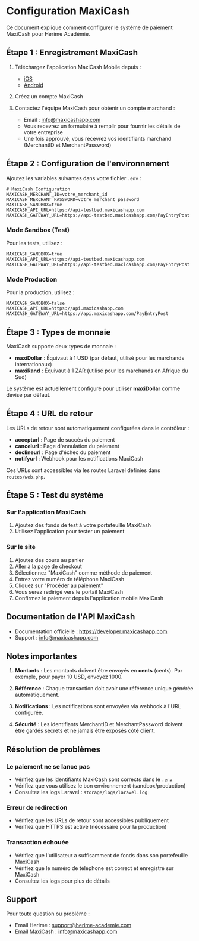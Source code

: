 # Configuration MaxiCash

Ce document explique comment configurer le système de paiement MaxiCash pour Herime Académie.

## Étape 1 : Enregistrement MaxiCash

1. Téléchargez l'application MaxiCash Mobile depuis :
   - [iOS](https://itunes.apple.com/us/app/maxicash-app/id1061618380?mt=8)
   - [Android](https://play.google.com/store/apps/details?id=com.pluritone.maxicash)

2. Créez un compte MaxiCash

3. Contactez l'équipe MaxiCash pour obtenir un compte marchand :
   - Email : info@maxicashapp.com
   - Vous recevrez un formulaire à remplir pour fournir les détails de votre entreprise
   - Une fois approuvé, vous recevrez vos identifiants marchand (MerchantID et MerchantPassword)

## Étape 2 : Configuration de l'environnement

Ajoutez les variables suivantes dans votre fichier `.env` :

```env
# MaxiCash Configuration
MAXICASH_MERCHANT_ID=votre_merchant_id
MAXICASH_MERCHANT_PASSWORD=votre_merchant_password
MAXICASH_SANDBOX=true
MAXICASH_API_URL=https://api-testbed.maxicashapp.com
MAXICASH_GATEWAY_URL=https://api-testbed.maxicashapp.com/PayEntryPost
```

### Mode Sandbox (Test)

Pour les tests, utilisez :
```env
MAXICASH_SANDBOX=true
MAXICASH_API_URL=https://api-testbed.maxicashapp.com
MAXICASH_GATEWAY_URL=https://api-testbed.maxicashapp.com/PayEntryPost
```

### Mode Production

Pour la production, utilisez :
```env
MAXICASH_SANDBOX=false
MAXICASH_API_URL=https://api.maxicashapp.com
MAXICASH_GATEWAY_URL=https://api.maxicashapp.com/PayEntryPost
```

## Étape 3 : Types de monnaie

MaxiCash supporte deux types de monnaie :

- **maxiDollar** : Équivaut à 1 USD (par défaut, utilisé pour les marchands internationaux)
- **maxiRand** : Équivaut à 1 ZAR (utilisé pour les marchands en Afrique du Sud)

Le système est actuellement configuré pour utiliser **maxiDollar** comme devise par défaut.

## Étape 4 : URL de retour

Les URLs de retour sont automatiquement configurées dans le contrôleur :

- **accepturl** : Page de succès du paiement
- **cancelurl** : Page d'annulation du paiement
- **declineurl** : Page d'échec du paiement
- **notifyurl** : Webhook pour les notifications MaxiCash

Ces URLs sont accessibles via les routes Laravel définies dans `routes/web.php`.

## Étape 5 : Test du système

### Sur l'application MaxiCash

1. Ajoutez des fonds de test à votre portefeuille MaxiCash
2. Utilisez l'application pour tester un paiement

### Sur le site

1. Ajoutez des cours au panier
2. Aller à la page de checkout
3. Sélectionnez "MaxiCash" comme méthode de paiement
4. Entrez votre numéro de téléphone MaxiCash
5. Cliquez sur "Procéder au paiement"
6. Vous serez redirigé vers le portail MaxiCash
7. Confirmez le paiement depuis l'application mobile MaxiCash

## Documentation de l'API MaxiCash

- Documentation officielle : https://developer.maxicashapp.com
- Support : info@maxicashapp.com

## Notes importantes

1. **Montants** : Les montants doivent être envoyés en **cents** (cents). Par exemple, pour payer 10 USD, envoyez 1000.

2. **Référence** : Chaque transaction doit avoir une référence unique générée automatiquement.

3. **Notifications** : Les notifications sont envoyées via webhook à l'URL configurée.

4. **Sécurité** : Les identifiants MerchantID et MerchantPassword doivent être gardés secrets et ne jamais être exposés côté client.

## Résolution de problèmes

### Le paiement ne se lance pas

- Vérifiez que les identifiants MaxiCash sont corrects dans le `.env`
- Vérifiez que vous utilisez le bon environnement (sandbox/production)
- Consultez les logs Laravel : `storage/logs/laravel.log`

### Erreur de redirection

- Vérifiez que les URLs de retour sont accessibles publiquement
- Vérifiez que HTTPS est activé (nécessaire pour la production)

### Transaction échouée

- Vérifiez que l'utilisateur a suffisamment de fonds dans son portefeuille MaxiCash
- Vérifiez que le numéro de téléphone est correct et enregistré sur MaxiCash
- Consultez les logs pour plus de détails

## Support

Pour toute question ou problème :
- Email Herime : support@herime-academie.com
- Email MaxiCash : info@maxicashapp.com

